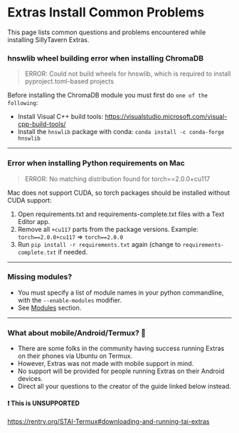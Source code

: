 # Extras Install Common Problems

This page lists common questions and problems encountered while installing SillyTavern Extras.

### hnswlib wheel building error when installing ChromaDB

> ERROR: Could not build wheels for hnswlib, which is required to install pyproject.toml-based projects

Before installing the ChromaDB module you must first do `one of the following`:

* Install Visual C++ build tools: <https://visualstudio.microsoft.com/visual-cpp-build-tools/>
* Install the `hnswlib` package with conda: `conda install -c conda-forge hnswlib`

---

### Error when installing Python requirements on Mac 

> ERROR: No matching distribution found for torch==2.0.0+cu117 

Mac does not support CUDA, so torch packages should be installed without CUDA support:

1. Open requirements.txt and requirements-complete.txt files with a Text Editor app.
2. Remove all `+cu117` parts from the package versions. Example: `torch==2.0.0+cu117` => `torch==2.0.0`
3. Run `pip install -r requirements.txt` again (change to `requirements-complete.txt` if needed.

---

### Missing modules?

* You must specify a list of module names in your python commandline, with the `--enable-modules` modifier.
* See [Modules](https://docs.sillytavern.app/extras/installation/#decide-which-module-to-use) section.

---

### What about mobile/Android/Termux? 🤔

* There are some folks in the community having success running Extras on their phones via Ubuntu on Termux.
* However, Extras was not made with mobile support in mind.
* No support will be provided for people running Extras on their Android devices.
* Direct all your questions to the creator of the guide linked below instead.

#### ❗ This is UNSUPPORTED

<https://rentry.org/STAI-Termux#downloading-and-running-tai-extras>
